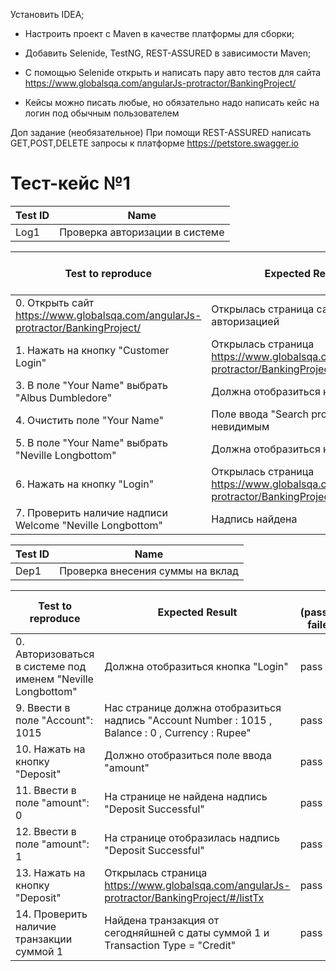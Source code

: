 Установить IDEA;
- Настроить проект с Maven в качестве платформы для сборки;
- Добавить Selenide, TestNG, REST-ASSURED в зависимости Maven;
- С помощью Selenide открыть и написать пару авто тестов для сайта https://www.globalsqa.com/angularJs-protractor/BankingProject/

- Кейсы можно писать любые, но обязательно надо написать кейс на логин под обычным пользователем

Доп задание (необязательное)
При помощи REST-ASSURED написать GEТ,POST,DELETE запросы к платформе
https://petstore.swagger.io

# Тест-кейс №1

| Test ID  | Name                                             |                       
| -------- | ------------------------------------------------ |  
| Log1     | Проверка авторизации в системе                   |

|Test to reproduce|	Expected Result	         |Status (passed,skipped, failed, bloked)|
| --------------- | ------------------------ | ------------------------------------- | 
|0. Открыть сайт https://www.globalsqa.com/angularJs-protractor/BankingProject/|	Открылась страница сайта с авторизацией|	pass|
|1. Нажать на кнопку "Сustomer Login"|	Открылась страница https://www.globalsqa.com/angularJs-protractor/BankingProject/#/customer|	pass|
|3. В поле "Your Name" выбрать "Albus Dumbledore"|	Должна отобразиться кнопка "Login"| 	pass|
|4. Очистить поле "Your Name" |	Поле ввода "Search products" стало невидимым|	pass|
|5. В поле "Your Name" выбрать "Neville Longbottom"|	Должна отобразиться кнопка "Login"|	pass|
|6. Нажать на кнопку "Login"|	Открылась страница https://www.globalsqa.com/angularJs-protractor/BankingProject/#/account|	pass|
|7. Проверить наличие надписи Welcome "Neville Longbottom" |	Надпись найдена|	pass|


| Test ID  | Name                                             |                       
| -------- | ------------------------------------------------ |  
| Dep1     | Проверка внесения суммы на вклад                 |

|Test to reproduce|	Expected Result	         |Status (passed,skipped, failed, bloked)|
| --------------- | ------------------------ | ------------------------------------- | 
|0. Авторизоваться в системе под именем "Neville Longbottom"|	Должна отобразиться кнопка "Login"|	pass|
|9. Ввести в поле "Account": 1015|	Нас странице должна отобразиться надпись "Account Number : 1015 , Balance : 0 , Currency : Rupee"|	pass|
|10. Нажать на кнопку "Deposit"|	Должно отобразиться поле ввода "amount"|	pass|
|11. Ввести в поле "amount": 0|	На странице не найдена надпись "Deposit Successful" |	pass|
|12. Ввести в поле "amount": 1|	На странице отобразилась надпись "Deposit Successful"|	pass|
|13. Нажать на кнопку "Deposit"| Открылась страница https://www.globalsqa.com/angularJs-protractor/BankingProject/#/listTx|	pass|
|14. Проверить наличие транзакции суммой 1| Найдена транзакция от сегодняйшней с даты суммой 1 и Transaction Type = "Credit" |	pass|

